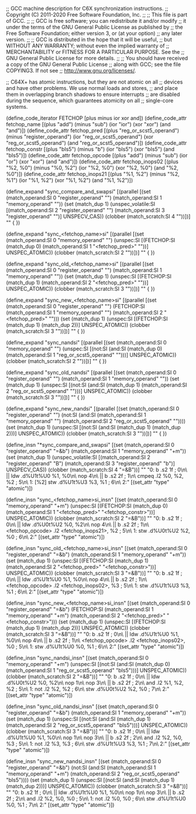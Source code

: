 ;; GCC machine description for C6X synchronization instructions.
;; Copyright (C) 2011-2020 Free Software Foundation, Inc.
;;
;; This file is part of GCC.
;;
;; GCC is free software; you can redistribute it and/or modify
;; it under the terms of the GNU General Public License as published by
;; the Free Software Foundation; either version 3, or (at your option)
;; any later version.
;;
;; GCC is distributed in the hope that it will be useful,
;; but WITHOUT ANY WARRANTY; without even the implied warranty of
;; MERCHANTABILITY or FITNESS FOR A PARTICULAR PURPOSE.  See the
;; GNU General Public License for more details.
;;
;; You should have received a copy of the GNU General Public License
;; along with GCC; see the file COPYING3.  If not see
;; <http://www.gnu.org/licenses/>.

;; C64X+ has atomic instructions, but they are not atomic on all
;; devices and have other problems.  We use normal loads and stores,
;; and place them in overlapping branch shadows to ensure interrupts
;; are disabled during the sequence, which guarantees atomicity on all
;; single-core systems.

(define_code_iterator FETCHOP [plus minus ior xor and])
(define_code_attr fetchop_name
  [(plus "add") (minus "sub") (ior "ior") (xor "xor") (and "and")])
(define_code_attr fetchop_pred
  [(plus "reg_or_scst5_operand") (minus "register_operand")
   (ior "reg_or_scst5_operand") (xor "reg_or_scst5_operand")
   (and "reg_or_scst5_operand")])
(define_code_attr fetchop_constr
  [(plus "bIs5") (minus "b") (ior "bIs5") (xor "bIs5") (and "bIs5")])
(define_code_attr fetchop_opcode
  [(plus "add") (minus "sub") (ior "or") (xor "xor") (and "and")])
(define_code_attr fetchop_inops02
  [(plus "%2, %0") (minus "%0, %2") (ior "%2, %0") (xor "%2, %0")
   (and "%2, %0")])
(define_code_attr fetchop_inops21
  [(plus "%1, %2") (minus "%2, %1") (ior "%1, %2") (xor "%1, %2")
   (and "%1, %2")])

(define_expand "sync_compare_and_swapsi"
  [(parallel
     [(set (match_operand:SI 0 "register_operand" "")
	   (match_operand:SI 1 "memory_operand" ""))
      (set (match_dup 1)
	   (unspec_volatile:SI
	     [(match_operand:SI 2 "register_operand" "")
	      (match_operand:SI 3 "register_operand" "")]
	     UNSPECV_CAS))
      (clobber (match_scratch:SI 4 ""))])]
  ""
{
})

(define_expand "sync_<fetchop_name>si"
  [(parallel
    [(set (match_operand:SI 0 "memory_operand" "")
	  (unspec:SI
	   [(FETCHOP:SI (match_dup 0)
			(match_operand:SI 1 "<fetchop_pred>" ""))]
	   UNSPEC_ATOMIC))
     (clobber (match_scratch:SI 2 ""))])]
  ""
{
})

(define_expand "sync_old_<fetchop_name>si"
  [(parallel
    [(set (match_operand:SI 0 "register_operand" "")
	  (match_operand:SI 1 "memory_operand" ""))
     (set (match_dup 1)
	  (unspec:SI
	   [(FETCHOP:SI (match_dup 1)
			(match_operand:SI 2 "<fetchop_pred>" ""))]
	   UNSPEC_ATOMIC))
     (clobber (match_scratch:SI 3 ""))])]
  ""
{
})

(define_expand "sync_new_<fetchop_name>si"
  [(parallel
    [(set (match_operand:SI 0 "register_operand" "")
	  (FETCHOP:SI (match_operand:SI 1 "memory_operand" "")
		      (match_operand:SI 2 "<fetchop_pred>" "")))
     (set (match_dup 1)
	  (unspec:SI [(FETCHOP:SI (match_dup 1) (match_dup 2))]
		     UNSPEC_ATOMIC))
     (clobber (match_scratch:SI 3 ""))])]
  ""
{
})

(define_expand "sync_nandsi"
  [(parallel
    [(set (match_operand:SI 0 "memory_operand" "")
	  (unspec:SI
	   [(not:SI (and:SI (match_dup 0)
			    (match_operand:SI 1 "reg_or_scst5_operand" "")))]
	   UNSPEC_ATOMIC))
     (clobber (match_scratch:SI 2 ""))])]
  ""
{
})

(define_expand "sync_old_nandsi"
  [(parallel
    [(set (match_operand:SI 0 "register_operand" "")
	  (match_operand:SI 1 "memory_operand" ""))
     (set (match_dup 1)
	  (unspec:SI
	   [(not:SI (and:SI (match_dup 1)
		    (match_operand:SI 2 "reg_or_scst5_operand" "")))]
	   UNSPEC_ATOMIC))
     (clobber (match_scratch:SI 3 ""))])]
  ""
{
})

(define_expand "sync_new_nandsi"
  [(parallel
    [(set (match_operand:SI 0 "register_operand" "")
	  (not:SI (and:SI (match_operand:SI 1 "memory_operand" "")
			  (match_operand:SI 2 "reg_or_scst5_operand" ""))))
     (set (match_dup 1)
	  (unspec:SI [(not:SI (and:SI (match_dup 1) (match_dup 2)))]
		     UNSPEC_ATOMIC))
     (clobber (match_scratch:SI 3 ""))])]
  ""
{
})

(define_insn "*sync_compare_and_swapsi"
  [(set (match_operand:SI 0 "register_operand" "=&b")
	(match_operand:SI 1 "memory_operand" "+m"))
   (set (match_dup 1)
	(unspec_volatile:SI
	  [(match_operand:SI 2 "register_operand" "B")
	   (match_operand:SI 3 "register_operand" "b")]
	  UNSPECV_CAS))
   (clobber (match_scratch:SI 4 "=&B"))]
  ""
  "0: b .s2 1f ; 0\n\\
   || ldw .d%U1t%U0 %1, %0\n\\
   nop 4\n\\
|| b .s2 2f ; 1\n\\
   cmpeq .l2 %0, %2, %2 ; 5\n\\
1: [%2] stw .d%U1t%U3 %3, %1 ; 6\n\\
2:"
  [(set_attr "type" "atomic")])

(define_insn "sync_<fetchop_name>si_insn"
  [(set (match_operand:SI 0 "memory_operand" "+m")
	(unspec:SI
	  [(FETCHOP:SI (match_dup 0)
	     (match_operand:SI 1 "<fetchop_pred>" "<fetchop_constr>"))]
	  UNSPEC_ATOMIC))
   (clobber (match_scratch:SI 2 "=&B"))]
  ""
  "0: b .s2 1f ; 0\n\\
|| ldw .d%U0t%U2 %0, %2\n\\
   nop 4\n\\
|| b .s2 2f ; 1\n\\
   <fetchop_opcode> .l2 <fetchop_inops21>, %2 ; 5\n\\
1: stw .d%U0t%U2 %2, %0 ; 6\n\\
2:"
  [(set_attr "type" "atomic")])

(define_insn "sync_old_<fetchop_name>si_insn"
  [(set (match_operand:SI 0 "register_operand" "=&b")
	(match_operand:SI 1 "memory_operand" "+m"))
   (set (match_dup 1)
	(unspec:SI
	  [(FETCHOP:SI (match_dup 1)
	     (match_operand:SI 2 "<fetchop_pred>" "<fetchop_constr>"))]
	  UNSPEC_ATOMIC))
   (clobber (match_scratch:SI 3 "=&B"))]
  ""
  "0: b .s2 1f ; 0\n\\
|| ldw .d%U1t%U0 %1, %0\n\\
   nop 4\n\\
|| b .s2 2f ; 1\n\\
   <fetchop_opcode> .l2 <fetchop_inops02>, %3 ; 5\n\\
1: stw .d%U1t%U3 %3, %1 ; 6\n\\
2:"
  [(set_attr "type" "atomic")])

(define_insn "sync_new_<fetchop_name>si_insn"
  [(set (match_operand:SI 0 "register_operand" "=&b")
	(FETCHOP:SI (match_operand:SI 1 "memory_operand" "+m")
	   (match_operand:SI 2 "<fetchop_pred>" "<fetchop_constr>")))
   (set (match_dup 1)
	(unspec:SI
	  [(FETCHOP:SI (match_dup 1)
		       (match_dup 2))]
	  UNSPEC_ATOMIC))
   (clobber (match_scratch:SI 3 "=&B"))]
  ""
  "0: b .s2 1f ; 0\n\\
|| ldw .d%U1t%U0 %1, %0\n\\
   nop 4\n\\
|| b .s2 2f ; 1\n\\
   <fetchop_opcode> .l2 <fetchop_inops02>, %0 ; 5\n\\
1: stw .d%U1t%U0 %0, %1 ; 6\n\\
2:"
  [(set_attr "type" "atomic")])

(define_insn "sync_nandsi_insn"
  [(set (match_operand:SI 0 "memory_operand" "+m")
	(unspec:SI
	  [(not:SI (and:SI (match_dup 0)
			   (match_operand:SI 1 "reg_or_scst5_operand" "bIs5")))]
	  UNSPEC_ATOMIC))
   (clobber (match_scratch:SI 2 "=&B"))]
  ""
  "0: b .s2 1f ; 0\n\\
|| ldw .d%U0t%U2 %0, %2\n\\
   nop 1\n\\
   nop 3\n\\
|| b .s2 2f ; 2\n\\
   and .l2 %1, %2, %2 ; 5\n\\
1: not .l2 %2, %2 ; 6\n\\
   stw .d%U0t%U2 %2, %0 ; 7\n\\
2:"
  [(set_attr "type" "atomic")])

(define_insn "sync_old_nandsi_insn"
  [(set (match_operand:SI 0 "register_operand" "=&b")
	(match_operand:SI 1 "memory_operand" "+m"))
   (set (match_dup 1)
	(unspec:SI
	  [(not:SI (and:SI (match_dup 1)
			   (match_operand:SI 2 "reg_or_scst5_operand" "bIs5")))]
	  UNSPEC_ATOMIC))
   (clobber (match_scratch:SI 3 "=&B"))]
  ""
  "0: b .s2 1f ; 0\n\\
|| ldw .d%U1t%U0 %1, %0\n\\
   nop 1\n\\
   nop 3\n\\
|| b .s2 2f ; 2\n\\
   and .l2 %2, %0, %3 ; 5\n\\
1: not .l2 %3, %3 ; 6\n\\
   stw .d%U1t%U3 %3, %1 ; 7\n\\
2:"
  [(set_attr "type" "atomic")])

(define_insn "sync_new_nandsi_insn"
  [(set (match_operand:SI 0 "register_operand" "=&b")
	(not:SI (and:SI (match_operand:SI 1 "memory_operand" "+m")
			(match_operand:SI 2 "reg_or_scst5_operand" "bIs5"))))
   (set (match_dup 1)
	(unspec:SI
	  [(not:SI (and:SI (match_dup 1) (match_dup 2)))]
	  UNSPEC_ATOMIC))
   (clobber (match_scratch:SI 3 "=&B"))]
  ""
  "0: b .s2 1f ; 0\n\\
|| ldw .d%U1t%U0 %1, %0\n\\
   nop 1\n\\
   nop 3\n\\
|| b .s2 2f ; 2\n\\
   and .l2 %2, %0, %0 ; 5\n\\
1: not .l2 %0, %0 ; 6\n\\
   stw .d%U1t%U0 %0, %1 ; 7\n\\
2:"
  [(set_attr "type" "atomic")])
